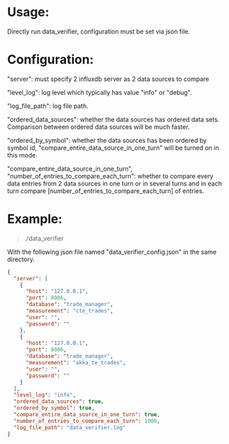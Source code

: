 # Usage:
Directly run data_verifier, configuration must be set via json file.
# Configuration:
"server": must specify 2 influxdb server as 2 data sources to compare

"level_log": log level which typically has value "info" or "debug".

"log_file_path": log file path.

"ordered_data_sources": whether the data sources has ordered data sets.
Comparison between ordered data sources will be much faster.

"ordered_by_symbol": whether the data sources has been ordered by symbol id, 
"compare_entire_data_source_in_one_turn" will be turned on in this mode.

"compare_entire_data_source_in_one_turn", "number_of_entries_to_compare_each_turn": 
whether to compare every data entries from 2 data sources in one turn 
or in several turns and in each turn compare [number_of_entries_to_compare_each_turn] of entries. 
# Example:
> ./data_verifier

With the following json file named "data_verifier_config.json" in the same directory.
```json
{
  "server": [
    {
      "host": "127.0.0.1",
      "port": 8086,
      "database": "trade_manager",
      "measurement": "cte_trades",
      "user": "",
      "password": ""
    },
    {
      "host": "127.0.0.1",
      "port": 8086,
      "database": "trade_manager",
      "measurement": "akka_te_trades",
      "user": "",
      "password": ""
    }
  ],
  "level_log": "info",
  "ordered_data_sources": true,
  "ordered_by_symbol": true,
  "compare_entire_data_source_in_one_turn": true,
  "number_of_entries_to_compare_each_turn": 1000,
  "log_file_path": "data_verifier.log"
}
```